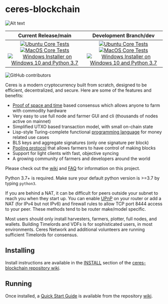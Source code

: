 # ceres-blockchain

![Alt text](https://www.ceres.net/img/chia_logo.svg)

| Current Release/main | Development Branch/dev |
|         :---:          |          :---:         |
| [![Ubuntu Core Tests](https://github.com/Ceres-Network/ceres-blockchain/actions/workflows/build-test-ubuntu-core.yml/badge.svg)](https://github.com/Ceres-Network/ceres-blockchain/actions/workflows/build-test-ubuntu-core.yml) [![MacOS Core Tests](https://github.com/Ceres-Network/ceres-blockchain/actions/workflows/build-test-macos-core.yml/badge.svg)](https://github.com/Ceres-Network/ceres-blockchain/actions/workflows/build-test-macos-core.yml) [![Windows Installer on Windows 10 and Python 3.7](https://github.com/Ceres-Network/ceres-blockchain/actions/workflows/build-windows-installer.yml/badge.svg)](https://github.com/Ceres-Network/ceres-blockchain/actions/workflows/build-windows-installer.yml)  |  [![Ubuntu Core Tests](https://github.com/Ceres-Network/ceres-blockchain/actions/workflows/build-test-ubuntu-core.yml/badge.svg?branch=dev)](https://github.com/Ceres-Network/ceres-blockchain/actions/workflows/build-test-ubuntu-core.yml) [![MacOS Core Tests](https://github.com/Ceres-Network/ceres-blockchain/actions/workflows/build-test-macos-core.yml/badge.svg?branch=dev)](https://github.com/Ceres-Network/ceres-blockchain/actions/workflows/build-test-macos-core.yml) [![Windows Installer on Windows 10 and Python 3.7](https://github.com/Ceres-Network/ceres-blockchain/actions/workflows/build-windows-installer.yml/badge.svg?branch=dev)](https://github.com/Ceres-Network/ceres-blockchain/actions/workflows/build-windows-installer.yml) |

![GitHub contributors](https://img.shields.io/github/contributors/Ceres-Network/ceres-blockchain?logo=GitHub)

Ceres is a modern cryptocurrency built from scratch, designed to be efficient, decentralized, and secure. Here are some of the features and benefits:
* [Proof of space and time](https://docs.google.com/document/d/1tmRIb7lgi4QfKkNaxuKOBHRmwbVlGL4f7EsBDr_5xZE/edit) based consensus which allows anyone to farm with commodity hardware
* Very easy to use full node and farmer GUI and cli (thousands of nodes active on mainnet)
* Simplified UTXO based transaction model, with small on-chain state
* Lisp-style Turing-complete functional [programming language](https://chialisp.com/) for money related use cases
* BLS keys and aggregate signatures (only one signature per block)
* [Pooling protocol](https://github.com/Ceres-Network/ceres-blockchain/wiki/Pooling-User-Guide) that allows farmers to have control of making blocks
* Support for light clients with fast, objective syncing
* A growing community of farmers and developers around the world

Please check out the [wiki](https://github.com/Ceres-Network/ceres-blockchain/wiki)
and [FAQ](https://github.com/Ceres-Network/ceres-blockchain/wiki/FAQ) for
information on this project.

Python 3.7+ is required. Make sure your default python version is >=3.7
by typing `python3`.

If you are behind a NAT, it can be difficult for peers outside your subnet to
reach you when they start up. You can enable
[UPnP](https://www.homenethowto.com/ports-and-nat/upnp-automatic-port-forward/)
on your router or add a NAT (for IPv4 but not IPv6) and firewall rules to allow
TCP port 8444 access to your peer.
These methods tend to be router make/model specific.

Most users should only install harvesters, farmers, plotter, full nodes, and wallets.
Building Timelords and VDFs is for sophisticated users, in most environments.
Ceres Network and additional volunteers are running sufficient Timelords
for consensus.

## Installing

Install instructions are available in the
[INSTALL](https://github.com/Ceres-Network/ceres-blockchain/wiki/INSTALL)
section of the
[ceres-blockchain repository wiki](https://github.com/Ceres-Network/ceres-blockchain/wiki).

## Running

Once installed, a
[Quick Start Guide](https://github.com/Ceres-Network/ceres-blockchain/wiki/Quick-Start-Guide)
is available from the repository
[wiki](https://github.com/Ceres-Network/ceres-blockchain/wiki).
